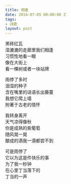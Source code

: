 ```yaml
---
title: 相逢
date: 2014-07-05 00:00:00 Z
tags:
- 诗歌
layout: post
---
```


黑砖红瓦  
湿漉漉的走廊里我们相逢  
习惯性地看一眼  
像在大街上  
看一棵树或者一块站牌  

雨停了多时  
洇湿的种子  
含在嘴里的话语长出藤蔓  
我想它爬上墙  
附著于古老的情怀  

我转身离开  
天气凉得像秋  
你是成熟的紫葡萄  
随风晃一晃  
酿成的酒我一滴都尝不到  

可是雨停了  
它以为这是件快乐的事  
为了我一秒钟  
在心里丁当落下的  
丁当的一声  